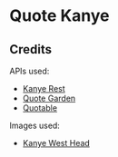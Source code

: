 # Quote Kanye

## Credits
APIs used:
- [Kanye Rest](https://github.com/ajzbc/kanye.rest/tree/master)
- [Quote Garden](https://pprathameshmore.github.io/QuoteGarden/)
- [Quotable](https://github.com/lukePeavey/quotable)

Images used:
- [Kanye West Head](https://www.nicepng.com/maxp/u2e6r5q8r5q8e6i1/)